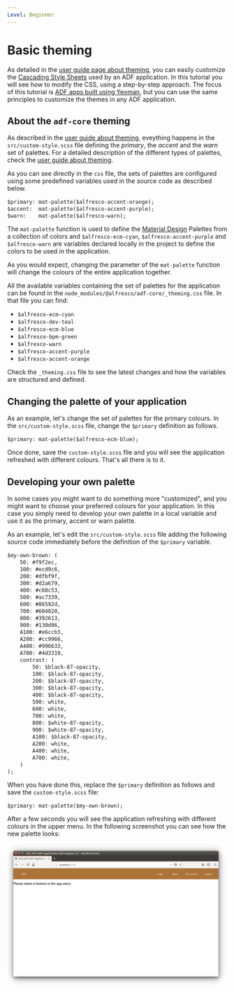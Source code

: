 ```yaml
---
Level: Beginner
---
```


# Basic theming

As detailed in the [user guide page about theming](../user-guide/theming.md), you can easily customize the [Cascading Style Sheets](https://en.wikipedia.org/wiki/Cascading_Style_Sheets) used by an ADF application. In this tutorial you will see how to modify the CSS, using a step-by-step approach. The focus of this tutorial is [ADF apps built using Yeoman](./creating-the-app-using-yeoman.md), but you can use the same principles to customize the themes in any ADF application.

## About the `adf-core` theming 

As described in the [user guide about theming](../user-guide/theming.md), eveything happens in the `src/custom-style.scss` file defining the *primary*, the *accent* and the *warn* set of palettes. For a detailed description of the different types of palettes, check the [user guide about theming](../user-guide/theming.md).

As you can see directly in the `css` file, the sets of palettes are configured using some predefined variables used in the source code as described below.

    $primary: mat-palette($alfresco-accent-orange);
    $accent:  mat-palette($alfresco-accent-purple);
    $warn:    mat-palette($alfresco-warn);

The `mat-palette` function is used to define the [Material Design](https://material.io/design/introduction/) Palettes from a collection of colors and `$alfresco-ecm-cyan`, `$alfresco-accent-purple` and `$alfresco-warn` are variables declared locally in the project to define the colors to be used in the application.

As you would expect, changing the parameter of the `mat-palette` function will change the colours of the entire application together.

All the available variables containing the set of palettes for the application can be found in the `node_modules/@alfresco/adf-core/_theming.css` file. In that file you can find:

 - `$alfresco-ecm-cyan`
 - `$alfresco-dev-teal`
 - `$alfresco-ecm-blue`
 - `$alfresco-bpm-green`
 - `$alfresco-warn`
 - `$alfresco-accent-purple`
 - `$alfresco-accent-orange`

Check the `_theming.css` file to see the latest changes and how the variables are structured and defined.

## Changing the palette of your application

As an example, let's change the set of palettes for the primary colours. In the `src/custom-style.scss` file, change the `$primary` definition as follows.

    $primary: mat-palette($alfresco-ecm-blue);

Once done, save the `custom-style.scss` file and you will see the application refreshed with different colours. That's all there is to it.

## Developing your own palette

In some cases you might want to do something more "customized", and you might want to choose your preferred colours for your application. In this case you simply need to develop your own palette in a local variable and use it as the primary, accent or warn palette.

As an example, let's edit the `src/custom-style.scss` file adding the following source code immediately before the definition of the `$primary` variable.

    $my-own-brown: (
        50: #f9f2ec,
        100: #ecd9c6,
        200: #dfbf9f,
        300: #d2a679,
        400: #c68c53,
        500: #ac7339,
        600: #86592d,
        700: #604020,
        800: #392613,
        900: #130d06,
        A100: #e6ccb3,
        A200: #cc9966,
        A400: #996633,
        A700: #4d3319,
        contrast: (
            50: $black-87-opacity,
            100: $black-87-opacity,
            200: $black-87-opacity,
            300: $black-87-opacity,
            400: $black-87-opacity,
            500: white,
            600: white,
            700: white,
            800: $white-87-opacity,
            900: $white-87-opacity,
            A100: $black-87-opacity,
            A200: white,
            A400: white,
            A700: white,
        )
    );

When you have done this, replace the `$primary` definition as follows and save the `custom-style.scss` file:

    $primary: mat-palette($my-own-brown);

After a few seconds you will see the application refreshing with different colours in the upper menu. In the following screenshot you can see how the new palette looks:

![theming_palette](../docassets/images/theming_palette.png)
